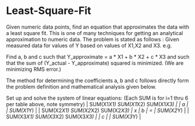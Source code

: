 # Least-Square-Fit
Given numeric data points, find an equation that approximates the data with a least square fit. This is one of many techniques for getting an analytical approximation to numeric data.
The problem is stated as follows :
   Given measured data for values of Y based on values of X1,X2 and X3. e.g.

  Find a, b and c such that   Y_approximate =  a * X1 + b * X2 + c * X3
  and such that the sum of (Y_actual - Y_approximate) squared is minimized.
  (We are minimizing RMS error.)

 The method for determining the coefficients a, b and c follows directly
 form the problem definition and mathematical analysis given below.

 Set up and solve the system of linear equations:
 (Each SUM is for i=1 thru 6 per table above, note symmetry)
 | SUM(X1*X1)  SUM(X1*X2)  SUM(X1*X3) |   | a |   | SUM(X1*Y) |
 | SUM(X2*X1)  SUM(X2*X2)  SUM(X2*X3) | x | b | = | SUM(X2*Y) |
 | SUM(X3*X1)  SUM(X3*X2)  SUM(X3*X3) |   | c |   | SUM(X3*Y) |
